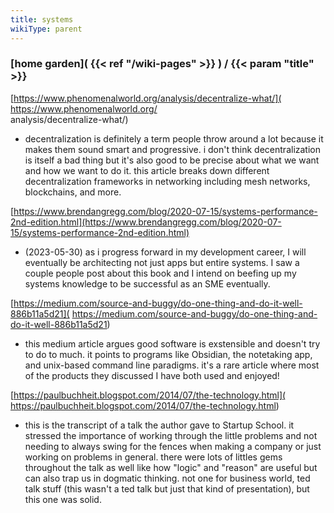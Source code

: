 ```yaml
---
title: systems
wikiType: parent
---
```

### [home garden]( {{< ref "/wiki-pages" >}} ) / {{< param "title" >}}

[https://www.phenomenalworld.org/analysis/decentralize-what/](
https://www.phenomenalworld.org/<br>analysis/decentralize-what/)
- decentralization is definitely a term people throw around a lot because it makes them sound smart and 
progressive. i don't think decentralization is itself a bad thing but it's also good to be precise about what we 
want and how we want to do it. this article breaks down different decentralization frameworks in networking 
including mesh networks, blockchains, and more.

[https://www.brendangregg.com/blog/2020-07-15/systems-performance-2nd-edition.html](https://www.brendangregg.com/blog/2020-07-15/systems-performance-2nd-edition.html)
- (2023-05-30) as i progress forward in my development career, I will eventually be architecting not just apps but 
entire systems. I saw a couple people post about this book and I intend on beefing up my systems knowledge to be 
successful as an SME eventually.

[https://medium.com/source-and-buggy/do-one-thing-and-do-it-well-886b11a5d21](
https://medium.com/source-and-buggy/do-one-thing-and-do-it-well-886b11a5d21)
- this medium article argues good software is exstensible and doesn't try to do to much. it points to programs 
like Obsidian, the notetaking app, and unix-based command line paradigms. it's a rare article where most of the 
products they discussed I have both used and enjoyed!

[https://paulbuchheit.blogspot.com/2014/07/the-technology.html](
https://paulbuchheit.blogspot.com/2014/07/the-technology.html)
- this is the transcript of a talk the author gave to Startup School. it stressed the importance of working 
through the little problems and not needing to always swing for the fences when making a company or just 
working on problems in general.	there were lots of littles gems throughout the talk as well like how "logic" and
"reason" are useful but can also trap us in dogmatic thinking. not one for business world, ted talk stuff (this 
wasn't a ted talk but just that kind of presentation), but this one was solid.
